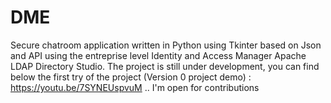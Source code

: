 # DME
Secure chatroom application written in Python using Tkinter based on Json and API using the entreprise level Identity and Access Manager Apache LDAP Directory Studio.
The project is still under development, you can find below the first try of the project (Version 0 project demo) : https://youtu.be/7SYNEUspvuM
.. I'm open for contributions 
